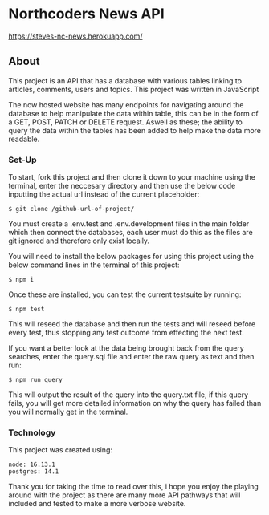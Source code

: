 # Northcoders News API

https://steves-nc-news.herokuapp.com/

## About

This project is an API that has a database with various tables linking to articles, comments, users and topics. This project was written in JavaScript

The now hosted website has many endpoints for navigating around the database to help manipulate the data within table, this can be in the form of a GET, POST, PATCH or DELETE request. Aswell as these; the ability to query the data within the tables has been added to help make the data more readable.

### Set-Up

To start, fork this project and then clone it down to your machine using the terminal, enter the neccesary directory and then use the below code inputting the actual url instead of the current placeholder:

```
$ git clone /github-url-of-project/
```

You must create a .env.test and .env.development files in the main folder which then connect the databases, each user must do this as the files are git ignored and therefore only exist locally.


You will need to install the below packages for using this project using the below command lines in the terminal of this project:

``` 
$ npm i
```

Once these are installed, you can test the current testsuite by running:
```
$ npm test
```

This will reseed the database and then run the tests and will reseed before every test, thus stopping any test outcome from effecting the next test.

If you want a better look at the data being brought back from the query searches, enter the query.sql file and enter the raw query as text and then run:

```
$ npm run query
```

This will output the result of the query into the query.txt file, if this query fails, you will get more detailed information on why the query has failed than you will normally get in the terminal.


### Technology

This project was created using:
```
node: 16.13.1
postgres: 14.1
```

Thank you for taking the time to read over this, i hope you enjoy the playing around with the project as there are many more API pathways that will included and tested to make a more verbose website.
